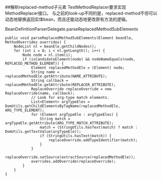 ##解析replaced-method子元素
<bean id="testChangeMethod" class="test.replacemethod.TestChangeMethod" >
    <replaced-method name="changeMe" replacer="replacer"/>
</bean>
<bean id="replacer" class="test.replacemethod.TestMethodReplacer"/>
TestMethodReplacer要求实现MethodReplacer接口。
与之前的look-up不同的是，replaced-method不但可以动态地替换返回实体bean，而且还能动态地更改原有方法的逻辑。

BeanDefinitionParserDelegate.parseReplacedMethodSubElements

```
public void parseReplacedMethodSubElements(Element beanEle, MethodOverrides overrides) {
    NodeList nl = beanEle.getChildNodes();
    for (int i = 0; i < nl.getLength(); i++) {
        Node node = nl.item(i);
        if (isCandidateElement(node) && nodeNameEquals(node, REPLACED_METHOD_ELEMENT)) {
            Element replacedMethodEle = (Element) node;
            String name = replacedMethodEle.getAttribute(NAME_ATTRIBUTE);
            String callback = replacedMethodEle.getAttribute(REPLACER_ATTRIBUTE);
            ReplaceOverride replaceOverride = new ReplaceOverride(name, callback);
            // Look for arg-type match elements.
            List<Element> argTypeEles = DomUtils.getChildElementsByTagName(replacedMethodEle, ARG_TYPE_ELEMENT);
            for (Element argTypeEle : argTypeEles) {
                String match = argTypeEle.getAttribute(ARG_TYPE_MATCH_ATTRIBUTE);
                match = (StringUtils.hasText(match) ? match : DomUtils.getTextValue(argTypeEle));
                if (StringUtils.hasText(match)) {
                    replaceOverride.addTypeIdentifier(match);
                }
            }
            replaceOverride.setSource(extractSource(replacedMethodEle));
            overrides.addOverride(replaceOverride);
        }
    }
}
```